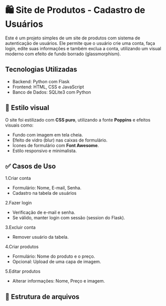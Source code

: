 # 🛍️ Site de Produtos - Cadastro de Usuários

Este é um projeto simples de um site de produtos com sistema de autenticação de usuários. Ele permite que o usuário crie uma conta, faça login, edite suas informações e também exclua a conta, utilizando um visual moderno com efeito de fundo borrado (glassmorphism).


## Tecnologias Utilizadas

- Backend: Python com Flask
- Frontend: HTML, CSS e JavaScript
- Banco de Dados: SQLite3 com Python


## 🎨 Estilo visual

O site foi estilizado com **CSS puro**, utilizando a fonte **Poppins** e efeitos visuais como:
- Fundo com imagem em tela cheia.
- Efeito de vidro (blur) nas caixas de formulário.
- Ícones de formulário com **Font Awesome**.
- Estilo responsivo e minimalista.

## ✅ Casos de Uso

1.Criar conta

- Formulário: Nome, E-mail, Senha.
- Cadastro na tabela de usuários


2.Fazer login

- Verificação de e-mail e senha.
- Se válido, manter login com sessão (session do Flask).

3.Excluir conta

- Remover usuário da tabela.

4.Criar produtos 
- Formulário: Nome do produto e o preço.
- Opcional: Upload de uma capa de imagem.


5.Editar produtos
- Alterar informações: Nome, Preço e imagem.

## 📁 Estrutura de arquivos

